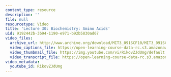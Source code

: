 ```yaml
---
content_type: resource
description: ''
file: null
resourcetype: Video
title: 'Lecture 30: Biochemistry: Amino Acids'
uid: 9192442b-3b94-1190-e971-b92b5830ad67
video_files:
  archive_url: http://www.archive.org/download/MIT3_091SCF10/MIT3_091SCF10lec30_300k.mp4
  video_captions_file: https://open-learning-course-data-rc.s3.amazonaws.com/3-091sc-introduction-to-solid-state-chemistry-fall-2010/162f9411fee258ff9c86a934f87709c6_RikovZJdUmg.vtt
  video_thumbnail_file: https://img.youtube.com/vi/RikovZJdUmg/default.jpg
  video_transcript_file: https://open-learning-course-data-rc.s3.amazonaws.com/3-091sc-introduction-to-solid-state-chemistry-fall-2010/231a91a752589d946f3aefc4d503d89c_RikovZJdUmg.pdf
video_metadata:
  youtube_id: RikovZJdUmg
---
```

